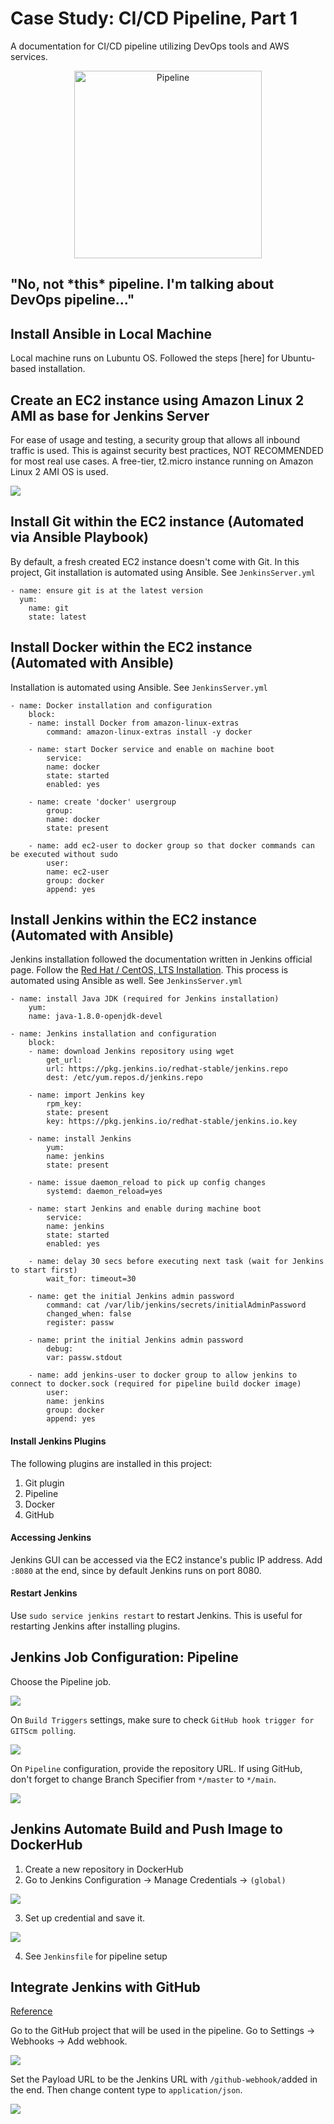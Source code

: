 # Case Study: CI/CD Pipeline, Part 1

A documentation for CI/CD pipeline utilizing DevOps tools and AWS services.

<p align="center">
<img
    alt="Pipeline"
    src="https://github.com/ronaldyonggi/2020_03_DO_Boston_casestudy_part_1/blob/main/screenshots/mario.jpg"
    width="300"
/>
<h2>
"No, not *this* pipeline. I'm talking about DevOps pipeline..."
</h2>
</p>

## Install Ansible in Local Machine

Local machine runs on Lubuntu OS. Followed the steps [here] for Ubuntu-based installation.
## Create an EC2 instance using Amazon Linux 2 AMI as base for Jenkins Server

For ease of usage and testing, a security group that allows all inbound traffic is used. This is against security best practices, NOT RECOMMENDED for most real use cases. A free-tier, t2.micro instance running on Amazon Linux 2 AMI OS is used. 

![](https://github.com/ronaldyonggi/2020_03_DO_Boston_casestudy_part_1/blob/main/screenshots/ami.jpg)

## Install Git within the EC2 instance (Automated via Ansible Playbook)

By default, a fresh created EC2 instance doesn't come with Git. In this project, Git installation is automated using Ansible. See `JenkinsServer.yml`
```
- name: ensure git is at the latest version
  yum:
    name: git
    state: latest
```

## Install Docker within the EC2 instance (Automated with Ansible)

Installation is automated using Ansible. See `JenkinsServer.yml`
```
- name: Docker installation and configuration
    block:
    - name: install Docker from amazon-linux-extras
        command: amazon-linux-extras install -y docker

    - name: start Docker service and enable on machine boot
        service:
        name: docker
        state: started
        enabled: yes

    - name: create 'docker' usergroup
        group:
        name: docker
        state: present

    - name: add ec2-user to docker group so that docker commands can be executed without sudo
        user: 
        name: ec2-user
        group: docker
        append: yes
```

## Install Jenkins within the EC2 instance (Automated with Ansible)

Jenkins installation followed the documentation written in Jenkins official page. Follow the [Red Hat / CentOS, LTS Installation](https://www.jenkins.io/doc/book/installing/linux/#long-term-support-release-3). This process is automated using Ansible as well. See `JenkinsServer.yml`

```
- name: install Java JDK (required for Jenkins installation)
    yum: 
    name: java-1.8.0-openjdk-devel

- name: Jenkins installation and configuration
    block:
    - name: download Jenkins repository using wget
        get_url:
        url: https://pkg.jenkins.io/redhat-stable/jenkins.repo
        dest: /etc/yum.repos.d/jenkins.repo

    - name: import Jenkins key
        rpm_key:
        state: present
        key: https://pkg.jenkins.io/redhat-stable/jenkins.io.key

    - name: install Jenkins
        yum:
        name: jenkins
        state: present

    - name: issue daemon_reload to pick up config changes
        systemd: daemon_reload=yes

    - name: start Jenkins and enable during machine boot
        service: 
        name: jenkins
        state: started
        enabled: yes

    - name: delay 30 secs before executing next task (wait for Jenkins to start first)
        wait_for: timeout=30

    - name: get the initial Jenkins admin password 
        command: cat /var/lib/jenkins/secrets/initialAdminPassword 
        changed_when: false
        register: passw

    - name: print the initial Jenkins admin password
        debug:
        var: passw.stdout

    - name: add jenkins-user to docker group to allow jenkins to connect to docker.sock (required for pipeline build docker image)
        user: 
        name: jenkins
        group: docker
        append: yes
```

#### Install Jenkins Plugins

The following plugins are installed in this project:
1. Git plugin
2. Pipeline
3. Docker
4. GitHub

#### Accessing Jenkins

Jenkins GUI can be accessed via the EC2 instance's public IP address. Add `:8080` at the end, since by default Jenkins runs on port 8080.

#### Restart Jenkins

Use `sudo service jenkins restart` to restart Jenkins. This is useful for restarting Jenkins after installing plugins.

## Jenkins Job Configuration: Pipeline

Choose the Pipeline job.

![](https://github.com/ronaldyonggi/2020_03_DO_Boston_casestudy_part_1/blob/main/screenshots/pipeline.jpg)

On `Build Triggers` settings, make sure to check `GitHub hook trigger for GITScm polling`.

![](https://github.com/ronaldyonggi/2020_03_DO_Boston_casestudy_part_1/blob/main/screenshots/gitpoll.jpg)

On `Pipeline` configuration, provide the repository URL. If using GitHub, don't forget to change Branch Specifier from `*/master` to `*/main`.

![](https://github.com/ronaldyonggi/2020_03_DO_Boston_casestudy_part_1/blob/main/screenshots/fromSCM.jpg)

## Jenkins Automate Build and Push Image to DockerHub

1. Create a new repository in DockerHub
2. Go to Jenkins Configuration -> Manage Credentials -> `(global)`

![](https://github.com/ronaldyonggi/2020_03_DO_Boston_casestudy_part_1/blob/main/screenshots/global.jpg)

3. Set up credential and save it.

![](https://github.com/ronaldyonggi/2020_03_DO_Boston_casestudy_part_1/blob/main/screenshots/cred.jpg)

4. See `Jenkinsfile` for pipeline setup

## Integrate Jenkins with GitHub
[Reference](https://www.cprime.com/resources/blog/how-to-integrate-jenkins-github/)

Go to the GitHub project that will be used in the pipeline. Go to Settings -> Webhooks -> Add webhook.

![](https://github.com/ronaldyonggi/2020_03_DO_Boston_casestudy_part_1/blob/main/screenshots/webhook.jpg)


Set the Payload URL to be the Jenkins URL with `/github-webhook/`added in the end. Then change content type to `application/json`. 

![](https://github.com/ronaldyonggi/2020_03_DO_Boston_casestudy_part_1/blob/main/screenshots/webhook2.jpg)